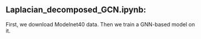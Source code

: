 ## Laplacian_decomposed_GCN.ipynb:
First, we download Modelnet40 data. Then we train a GNN-based model on it.
